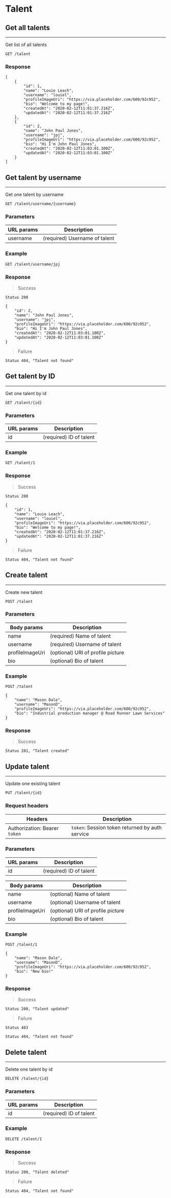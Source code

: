 # Talent

## Get all talents
---
Get list of all talents

`
GET /talent
`

### Response
```
[
    {
        "id": 1,
        "name": "Louie Leach",
        "username": "louiel",
        "profileImageUri": "https://via.placeholder.com/600/92c952",
        "bio": "Welcome to my page!",
        "createdAt": "2020-02-12T11:01:37.216Z",
        "updatedAt": "2020-02-12T11:01:37.216Z"
    },
    {
        "id": 2,
        "name": "John Paul Jones",
        "username": "jpj",
        "profileImageUri": "https://via.placeholder.com/600/92c952",
        "bio": "Hi I'm John Paul Jones",
        "createdAt": "2020-02-12T11:03:01.100Z",
        "updatedAt": "2020-02-12T11:03:01.100Z"
    }
]
```

## Get talent by username
---
Get one talent by username

`GET /talent/username/{username}`

### Parameters
URL params | Description
--- | ---
username | (required) Username of talent

### Example
```
GET /talent/username/jpj
```

### Response
> Success

`Status 200`
```
{
    "id": 2,
    "name": "John Paul Jones",
    "username": "jpj",
    "profileImageUri": "https://via.placeholder.com/600/92c952",
    "bio": "Hi I'm John Paul Jones",
    "createdAt": "2020-02-12T11:03:01.100Z",
    "updatedAt": "2020-02-12T11:03:01.100Z"
}
```

> Failure

`Status 404, "Talent not found"`

## Get talent by ID
---
Get one talent by id

`
GET /talent/{id}
`

### Parameters
URL params | Description
--- | ---
id | (required) ID of talent

### Example
```
GET /talent/1
```

### Response
> Success

`Status 200`
```
{
    "id": 1,
    "name": "Louie Leach",
    "username": "louiel",
    "profileImageUri": "https://via.placeholder.com/600/92c952",
    "bio": "Welcome to my page!",
    "createdAt": "2020-02-12T11:01:37.216Z",
    "updatedAt": "2020-02-12T11:01:37.216Z"
}
```
> Failure

`Status 404, "Talent not found"`

## Create talent
---
Create new talent

`
POST /talent
`

### Parameters
Body params | Description
---|---
name | (required) Name of talent
username | (required) Username of talent
profileImageUri | (optional) URI of profile picture
bio | (optional) Bio of talent


### Example
```
POST /talent

{
    "name": "Mason Dale",
    "username": "MasonD",
    "profileImageUri": "https://via.placeholder.com/600/92c952",
    "bio": "Industrial production manager @ Road Runner Lawn Services"
}
```

### Response
> Success

`Status 201, "Talent created"`

## Update talent
---
Update one existing talent

`PUT /talent/{id}`

### Request headers
Headers | Description
--- | ---
Authorization: Bearer `token` | `token`: Session token returned by auth service

### Parameters
URL params | Description
--- | ---
id | (required) ID of talent

Body params | Description
--- | ---
name | (optional) Name of talent
username | (optional) Username of talent
profileImageUri | (optional) URI of profile picture
bio | (optional) Bio of talent

### Example
```
POST /talent/1

{
    "name": "Mason Dale",
    "username": "MasonD",
    "profileImageUri": "https://via.placeholder.com/600/92c952",
    "bio": "New bio!"
}
```

### Response
> Success

`Status 200, "Talent updated"`

> Failure

`Status 403`

`Status 404, "Talent not found"`

## Delete talent
---
Delete one talent by id

`DELETE /talent/{id}`

### Parameters
URL params | Description
--- | ---
id | (required) ID of talent

### Example
`DELETE /talent/1`

### Response

> Success

`Status 200, "Talent deleted"`

> Failure

`Status 404, "Talent not found"`